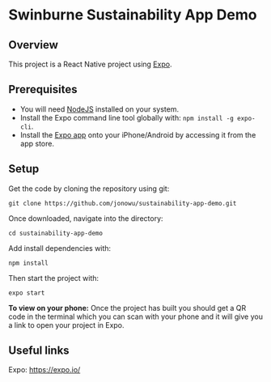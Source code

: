# Swinburne Sustainability App Demo

## Overview

This project is a React Native project using [Expo](https://expo.io/).

## Prerequisites

- You will need [NodeJS](https://nodejs.org/) installed on your system.
- Install the Expo command line tool globally with: `npm install -g expo-cli`.
- Install the [Expo app](https://expo.io/) onto your iPhone/Android by accessing it from the app store.

## Setup

Get the code by cloning the repository using git:

```
git clone https://github.com/jonowu/sustainability-app-demo.git
```

Once downloaded, navigate into the directory:

```
cd sustainability-app-demo
```

Add install dependencies with:

```
npm install
```

Then start the project with:

```
expo start
```

**To view on your phone:** Once the project has built you should get a QR code in the terminal which you can scan with your phone and it will give you a link to open your project in Expo.

## Useful links

Expo: https://expo.io/
